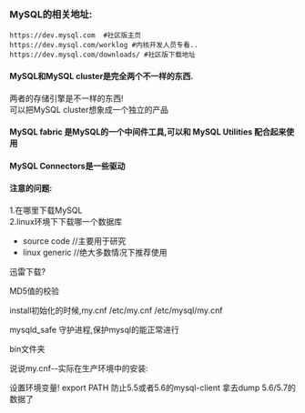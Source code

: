 ### MySQL的相关地址:
```
https://dev.mysql.com  #社区版主页
https://dev.mysql.com/worklog #内核开发人员专看..
https://dev.mysql.com/downloads/ #社区版下载地址
```


#### MySQL和MySQL cluster是完全两个不一样的东西.  
两者的存储引擎是不一样的东西!  
可以把MySQL cluster想象成一个独立的产品


#### MySQL fabric 是MySQL的一个中间件工具,可以和 MySQL Utilities 配合起来使用
#### MySQL Connectors是一些驱动


#### 注意的问题:  
1.在哪里下载MySQL  
2.linux环境下下载哪一个数据库
- source code   //主要用于研究
- linux generic //绝大多数情况下推荐使用

迅雷下载?

MD5值的校验

install初始化的时候,my.cnf
/etc/my.cnf
/etc/mysql/my.cnf


mysqld_safe 守护进程,保护mysql的能正常进行

bin文件夹


说说my.cnf--实际在生产环境中的安装:


设置环境变量!
export PATH
防止5.5或者5.6的mysql-client 拿去dump 5.6/5.7的数据了
